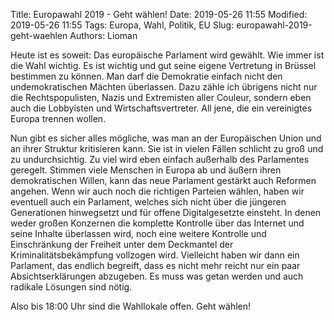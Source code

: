 Title: Europawahl 2019 - Geht wählen!
Date: 2019-05-26 11:55
Modified: 2019-05-26 11:55
Tags: Europa, Wahl, Politik, EU
Slug: europawahl-2019-geht-waehlen
Authors: Lioman

Heute ist es soweit: Das europäische Parlament wird gewählt. Wie immer ist die Wahl wichtig. Es ist wichtig und gut seine eigene Vertretung in Brüssel bestimmen zu können.
Man darf die Demokratie einfach nicht den undemokratischen Mächten überlassen. Dazu zähle ich übrigens nicht nur die Rechtspopulisten, Nazis und Extremisten aller Couleur, sondern eben auch die Lobbyisten und Wirtschaftsvertreter. All jene, die ein vereinigtes Europa trennen wollen.

Nun gibt es sicher alles mögliche, was man an der Europäischen Union und an ihrer Struktur kritisieren kann. Sie ist in vielen Fällen schlicht zu groß und zu undurchsichtig. Zu viel wird eben einfach außerhalb des Parlamentes geregelt.
Stimmen viele Menschen in Europa ab und äußern ihren demokratischen Willen, kann das neue Parlament gestärkt auch Reformen angehen.
Wenn wir auch noch die richtigen Parteien wählen, haben wir eventuell auch ein Parlament, welches sich nicht über die jüngeren Generationen hinwegsetzt und für offene Digitalgesetzte einsteht. In denen weder großen Konzernen die komplette Kontrolle über das Internet und seine Inhalte überlassen wird, noch eine weitere Kontrolle und Einschränkung der Freiheit unter dem Deckmantel der Kriminalitätsbekämpfung vollzogen wird.
Vielleicht haben wir dann ein Parlament, das endlich begreift, dass es nicht mehr reicht nur ein paar Absichtserklärungen abzugeben. Es muss was getan werden und auch radikale Lösungen sind nötig.

Also bis 18:00 Uhr sind die Wahllokale offen. Geht wählen!
